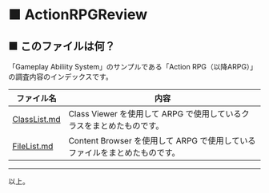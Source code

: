 # ■ ActionRPGReview

## ■ このファイルは何？
「Gameplay Abiliity System」のサンプルである「Action RPG（以降ARPG）」の調査内容のインデックスです。

| ファイル名 | 内容 |
| ----- | ----- |
| [ClassList.md](ClassList.md) | Class Viewer を使用して ARPG で使用しているクラスをまとめたものです。 |
| [FileList.md](FileList.md) | Content Browser を使用して ARPG で使用しているファイルをまとめたものです。 |

----
以上。
